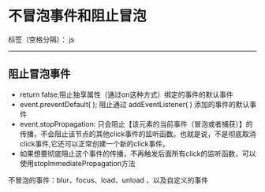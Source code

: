 ﻿# 不冒泡事件和阻止冒泡

标签（空格分隔）： js

---

## 阻止冒泡事件

- return false;阻止独享属性（通过on这种方式）绑定的事件的默认事件
- event.preventDefault( ); 阻止通过 addEventListener( ) 添加的事件的默认事件
- event.stopPropagation: 只会阻止【该元素的当前事件（冒泡或者捕获）】的传播，不会阻止该节点的其他click事件的监听函数。也就是说，不是彻底取消click事件,它还可以正常创建一个新的click事件。
- 如果想要彻底阻止这个事件的传播，不再触发后面所有click的监听函数，可以使用stopImmediatePropagation方法

不冒泡的事件：blur、focus、load、unload 、以及自定义的事件




